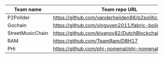Team name | Team repo URL | SHA | Score
--- | --- | --- | ---
P2Pollder | https://github.com/vanderheijden86/p2politics | e04bfcf318323136c32c8d762a70fcd731c3db32 | 8
Gochain | https://github.com/vinguyen2011/fabric-boilerplate | 9f4f3f8e3b3030d5e38d1a0565191ae60b028e41 | 6
StreetMusicChain | https://github.com/kivanov82/DutchBlockchainHackathon | 8a69cfe4454e01437b4fdcc62091b6902f36c80f | 10
RAM | https://github.com/TeamRam/DBH17 | 2d57bb16720babf20b59419177608fd79eda5bea | 8
PHi | https://github.com/phi-nomenal/phi-nomenal | c9f5ec14abb7a627d9484ca3974675f455caad34 | 10









